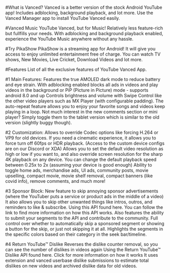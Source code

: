 #What is Vanced?
Vanced is a better version of the stock 
Android YouTube app! 
Includes adblocking, 
background playback, and lot more. 
Use the Vanced Manager app to install 
YouTube Vanced easily.

#Vanced Music
YouTube Vanced, but for Music! 
Relatively less feature-rich but 
fullfills your needs. 
With adblocking and background playback 
enabled, experience the YouTube Music 
anywhere without any hassle.

#Try PikaShow
PikaShow is a streaming app for Android! 
It will give you access to enjoy unlimited 
entertainment free of charge. 
You can watch TV shows, New Movies, 
Live Cricket, Download Videos and lot more.


#Features
List of all the exclusive features of 
YouTube Vanced App.

#1
Main Features:
Features the true AMOLED dark mode to reduce battery and eye strain.
With adblocking enabled blocks all ads in videos and play videos in the background or PiP (Picture in Picture) mode - supports android 8.0 and up
Controls brightness and volume with Swipe Control like the other video players such as MX Player (with configurable padding).
The auto-repeat feature allows you to enjoy your favorite songs and videos keep playing in a loop.
Not much interest in the new comments section or mini player? Simply toggle them to the tablet version which is similar to the old version (slightly buggy though).

#2
Customization:
Allows to override Codec options like forcing H.264 or VP9 for old devices.
If you need a cinematic experience, it allows you to force turn off 60fps or HDR playback. (Access to the custom device configs are on our Discord or XDA)
Allows you to set the default video resolution as high or low if you want to, and also override screen resolution for the sharp 4K playback on any device.
You can change the default playback speed between 0.25x to 2x (assuming your device is good enough)
Ability to toggle home ads, merchandise ads, UI ads, community posts, movie upselling, compact movie, movie shelf removal, compact banners (like covid info), remove comments, and much more!

#3
Sponsor Block:
New feature to skip annoying sponsor advertisements (where the YouTuber puts a service or product ads in the middle of a video)
It also allows you to skip other unwanted things like intros, outros, and reminders to like & subscribe.
Using this API found here. You can follow the link to find more information on how this API works.
Also features the ability to submit your segments to the API and contribute to the community.
Full control over whether to automatically skip a sponsored segment or showing a button for the skip, or just not skipping it at all.
Highlights the segments in the specific colors based on their category in the seek bar/timeline.

#4
Return YouTube™ Dislike
Reverses the dislike counter removal, so you can see the number of dislikes in videos again
Using the Return YouTube™ Dislike API found here. Click for more information on how it works
It uses extension and vanced userbase dislike submissions to estimate total dislikes on new videos and archived dislike data for old videos. 
